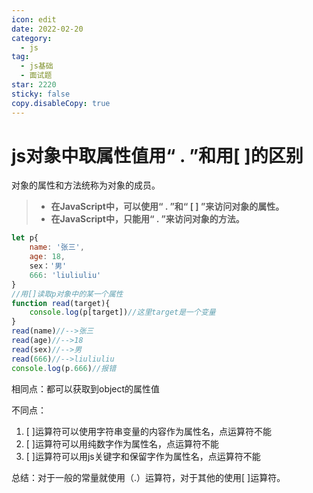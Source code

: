 ```yaml
---
icon: edit
date: 2022-02-20
category:
  - js
tag:
  - js基础
  - 面试题
star: 2220
sticky: false
copy.disableCopy: true
---
```


# js对象中取属性值用“ . ”和用[ \]的区别

对象的属性和方法统称为对象的成员。

> - **在JavaScript中，可以使用“ . ”和“ [ ] ”来访问对象的属性。**
> - **在JavaScript中，只能用“ . ”来访问对象的方法。**
<!-- more -->
```javascript
let p{
    name: '张三',
	age: 18,
	sex：'男'
    666: 'liuliuliu'
}
//用[]读取p对象中的某一个属性
function read(target){
    console.log(p[target])//这里target是一个变量
}
read(name)//-->张三
read(age)//-->18
read(sex)//-->男
read(666)//-->liuliuliu
console.log(p.666)//报错
```

相同点：都可以获取到object的属性值

不同点：

1. [ ]运算符可以使用字符串变量的内容作为属性名，点运算符不能
2. [ ]运算符可以用纯数字作为属性名，点运算符不能
3. [ ]运算符可以用js关键字和保留字作为属性名，点运算符不能

总结：对于一般的常量就使用（.）运算符，对于其他的使用[ ]运算符。